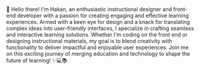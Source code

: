 👋 Hello there! I'm Hakan, an enthusiastic instructional designer and front-end developer with a passion for creating engaging and effective learning experiences. Armed with a keen eye for design and a knack for translating complex ideas into user-friendly interfaces, I specialize in crafting seamless and interactive learning solutions. Whether I'm coding on the front end or designing instructional materials, my goal is to blend creativity with functionality to deliver impactful and enjoyable user experiences. Join me on this exciting journey of merging education and technology to shape the future of learning! ✨💻📚
